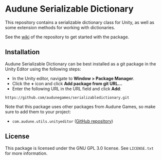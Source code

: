 # Audune Serializable Dictionary

This repository contains a serializable dictionary class for Unity, as well as some extension methods for working with dictionaries.

See the [wiki](https://github.com/audunegames/serializabledictionary/wiki) of the repository to get started with the package.

## Installation

Audune Serializable Dictionary can be best installed as a git package in the Unity Editor using the following steps:

* In the Unity editor, navigate to **Window > Package Manager**.
* Click the **+** icon and click **Add package from git URL...**
* Enter the following URL in the URL field and click **Add**:

```
https://github.com/audunegames/serializabledictionary.git
```

Note that this package uses other packages from Audune Games, so make sure to add them to your project:

* `com.audune.utils.unityeditor` ([GitHub repository](https://github.com/audunegames/unityeditor-utils.git))

## License

This package is licensed under the GNU GPL 3.0 license. See `LICENSE.txt` for more information.
